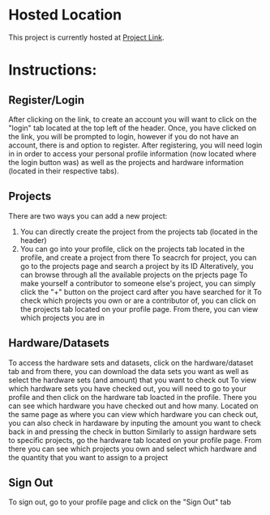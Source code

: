 # Hosted Location

This project is currently hosted at [Project Link](https://thawing-stream-84291.herokuapp.com/).

# Instructions:

## Register/Login
After clicking on the link, to create an account you will want to click on the "login" tab located at the top left of the header.
Once, you have clicked on the link, you will be prompted to login, however if you do not have an account, there is and option to register.
After registering, you will need login in in order to access your personal profile information (now located where the login button was) as well as the projects and hardware information (located in their respective tabs).

## Projects
There are two ways you can add a new project:
1. You can directly create the project from the projects tab (located in the header)
2. You can go into your profile, click on the projects tab located in the profile, and create a project from there
To seacrch for project, you can go to the projects page and search a project by its ID
Alteratively, you can browse through all the available projects on the prjects page
To make yourself a contributor to someone else's project, you can simply click the "+" button on the project card after you have searched for it
To check which projects you own or are a contributor of, you can click on the projects tab located on your profile page. From there, you can view which projects you are in

## Hardware/Datasets
To access the hardware sets and datasets, click on the hardware/dataset tab and from there, you can download the data sets you want as well as select the hardware sets (and amount) that you want to check out
To view which hardware sets you have checked out, you will need to go to your profile and then click on the hardware tab loacted in the profile. There you can see which hardware you have checked out and how many.
Located on the same page as where you can view which hardware you can check out, you can also check in hardaware by inputing the amount you want to check back in and pressing the check in button
Similarly to assign hardware sets to specific projects, go the hardware tab located on your profile page. From there you can see which projects you own and select which hardware and the quantity that you want to assign to a project

## Sign Out
To sign out, go to your profile page and click on the "Sign Out" tab
